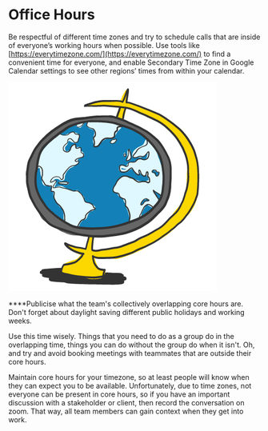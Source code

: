 # Office Hours

Be respectful of different time zones and try to schedule calls that are inside of everyone’s working hours when possible. Use tools like [https://everytimezone.com/](https://everytimezone.com/) to find a convenient time for everyone, and enable Secondary Time Zone in Google Calendar settings to see other regions’ times from within your calendar.

![](.gitbook/assets/globe-01.png)

**‌**Publicise what the team's collectively overlapping core hours are. Don't forget about daylight saving different public holidays and working weeks.

Use this time wisely. Things that you need to do as a group do in the overlapping time, things you can do without the group do when it isn't. Oh, and try and avoid booking meetings with teammates that are outside their core hours.

Maintain core hours for your timezone, so at least people will know when they can expect you to be available. Unfortunately, due to time zones, not everyone can be present in core hours, so if you have an important discussion with a stakeholder or client, then record the conversation on zoom. That way, all team members can gain context when they get into work.


